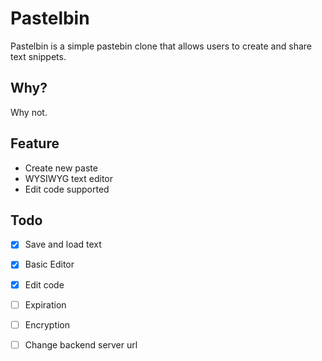 # Pastelbin 
Pastelbin is a simple pastebin clone that allows users to create and share text snippets.

## Why?
Why not.

## Feature
- Create new paste
- WYSIWYG text editor
- Edit code supported

## Todo
- [x] Save and load text
- [x] Basic Editor
- [x] Edit code
- [ ] Expiration
- [ ] Encryption
- [ ] Change backend server url


